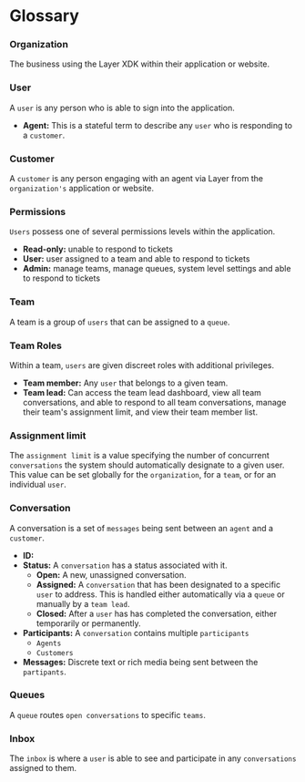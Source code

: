 # Glossary	


### Organization
The business using the Layer XDK within their application or website.

### User
A `user` is any person who is able to sign into the application.

- **Agent:** This is a stateful term to describe any `user` who is responding to a `customer`.


### Customer
A `customer` is any person engaging with an agent via Layer from the `organization's` application or website.

### Permissions
`Users` possess one of several permissions levels within the application.

- **Read-only:** unable to respond to tickets
- **User:** user assigned to a team and able to respond to tickets
- **Admin:** manage teams, manage queues, system level settings and able to respond to tickets

### Team
A team is a group of `users` that can be assigned to a `queue`.

### Team Roles
Within a team, `users` are given discreet roles with additional privileges.

- **Team member:** Any `user` that belongs to a given team.
- **Team lead:** Can access the team lead dashboard, view all team conversations, and able to respond to all team conversations, manage their team's assignment limit, and view their team member list.

### Assignment limit
The `assignment limit` is a value specifying the number of concurrent `conversations` the system should automatically designate to a given user. This value can be set globally for the `organization`, for a `team`, or for an individual `user`.

### Conversation
A conversation is a set of `messages` being sent between an `agent` and a `customer`.

- **ID:** 
- **Status:** A `conversation` has a status associated with it.
	- **Open:** A new, unassigned conversation.
	- 	**Assigned:** A `conversation` that has been designated to a specific `user` to address. This is handled either automatically via a `queue` or manually by a `team lead`.
	- **Closed:** After a `user` has has completed the conversation, either temporarily or permanently.  
- **Participants:** A `conversation` contains multiple `participants`
	- `Agents`
	- `Customers`
- **Messages:**  Discrete text or rich media being sent between the `partipants`. 

### Queues 
A `queue` routes `open conversations` to specific `teams`.

### Inbox
The `inbox` is where a `user` is able to see and participate in any `conversations` assigned to them.

